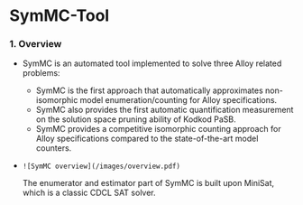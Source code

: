 # SymMC-Tool

### 1. Overview

- SymMC is an automated tool implemented to solve three Alloy related problems:  
  - SymMC is the first approach that automatically approximates non-isomorphic model enumeration/counting for Alloy specifications. 
  - SymMC also provides the first automatic quantification measurement on the solution space pruning ability of Kodkod PaSB. 
  - SymMC provides a competitive isomorphic counting approach for Alloy specifications compared to the state-of-the-art model counters.
  
- ```
  ![SymMC overview](/images/overview.pdf)
  ```

  The enumerator and estimator part of SymMC is built upon MiniSat, which is a classic CDCL SAT solver. 

